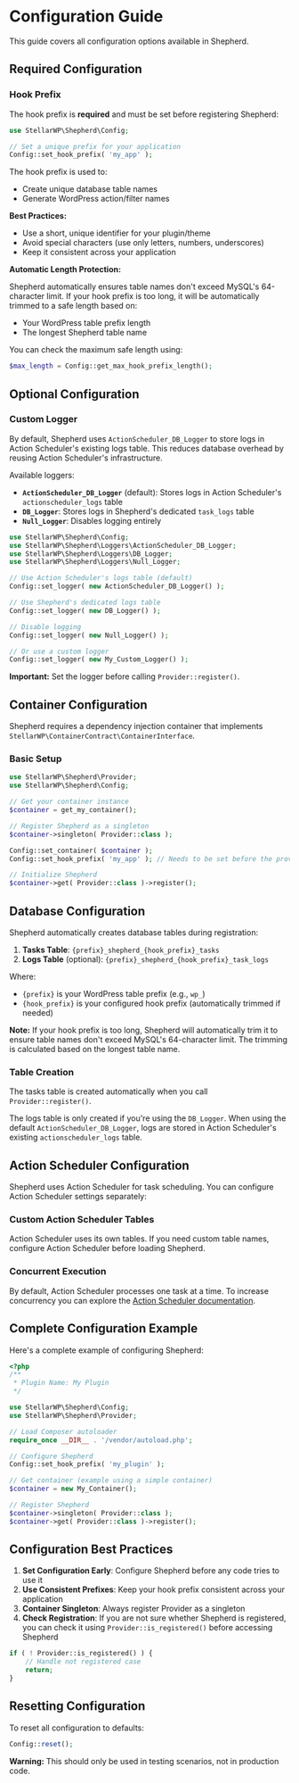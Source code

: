 # Configuration Guide

This guide covers all configuration options available in Shepherd.

## Required Configuration

### Hook Prefix

The hook prefix is **required** and must be set before registering Shepherd:

```php
use StellarWP\Shepherd\Config;

// Set a unique prefix for your application
Config::set_hook_prefix( 'my_app' );
```

The hook prefix is used to:

- Create unique database table names
- Generate WordPress action/filter names

**Best Practices:**

- Use a short, unique identifier for your plugin/theme
- Avoid special characters (use only letters, numbers, underscores)
- Keep it consistent across your application

**Automatic Length Protection:**

Shepherd automatically ensures table names don't exceed MySQL's 64-character limit. If your hook prefix is too long, it will be automatically trimmed to a safe length based on:

- Your WordPress table prefix length
- The longest Shepherd table name

You can check the maximum safe length using:

```php
$max_length = Config::get_max_hook_prefix_length();
```

## Optional Configuration

### Custom Logger

By default, Shepherd uses `ActionScheduler_DB_Logger` to store logs in Action Scheduler's existing logs table. This reduces database overhead by reusing Action Scheduler's infrastructure.

Available loggers:

- **`ActionScheduler_DB_Logger`** (default): Stores logs in Action Scheduler's `actionscheduler_logs` table
- **`DB_Logger`**: Stores logs in Shepherd's dedicated `task_logs` table
- **`Null_Logger`**: Disables logging entirely

```php
use StellarWP\Shepherd\Config;
use StellarWP\Shepherd\Loggers\ActionScheduler_DB_Logger;
use StellarWP\Shepherd\Loggers\DB_Logger;
use StellarWP\Shepherd\Loggers\Null_Logger;

// Use Action Scheduler's logs table (default)
Config::set_logger( new ActionScheduler_DB_Logger() );

// Use Shepherd's dedicated logs table
Config::set_logger( new DB_Logger() );

// Disable logging
Config::set_logger( new Null_Logger() );

// Or use a custom logger
Config::set_logger( new My_Custom_Logger() );
```

**Important:** Set the logger before calling `Provider::register()`.

## Container Configuration

Shepherd requires a dependency injection container that implements `StellarWP\ContainerContract\ContainerInterface`.

### Basic Setup

```php
use StellarWP\Shepherd\Provider;
use StellarWP\Shepherd\Config;

// Get your container instance
$container = get_my_container();

// Register Shepherd as a singleton
$container->singleton( Provider::class );

Config::set_container( $container );
Config::set_hook_prefix( 'my_app' ); // Needs to be set before the provider is initialized.

// Initialize Shepherd
$container->get( Provider::class )->register();
```

## Database Configuration

Shepherd automatically creates database tables during registration:

1. **Tasks Table**: `{prefix}_shepherd_{hook_prefix}_tasks`
2. **Logs Table** (optional): `{prefix}_shepherd_{hook_prefix}_task_logs`

Where:

- `{prefix}` is your WordPress table prefix (e.g., `wp_`)
- `{hook_prefix}` is your configured hook prefix (automatically trimmed if needed)

**Note:** If your hook prefix is too long, Shepherd will automatically trim it to ensure table names don't exceed MySQL's 64-character limit. The trimming is calculated based on the longest table name.

### Table Creation

The tasks table is created automatically when you call `Provider::register()`.

The logs table is only created if you're using the `DB_Logger`. When using the default `ActionScheduler_DB_Logger`, logs are stored in Action Scheduler's existing `actionscheduler_logs` table.

## Action Scheduler Configuration

Shepherd uses Action Scheduler for task scheduling. You can configure Action Scheduler settings separately:

### Custom Action Scheduler Tables

Action Scheduler uses its own tables. If you need custom table names, configure Action Scheduler before loading Shepherd.

### Concurrent Execution

By default, Action Scheduler processes one task at a time. To increase concurrency you can explore the [Action Scheduler documentation](https://actionscheduler.org/api/).

## Complete Configuration Example

Here's a complete example of configuring Shepherd:

```php
<?php
/**
 * Plugin Name: My Plugin
 */

use StellarWP\Shepherd\Config;
use StellarWP\Shepherd\Provider;

// Load Composer autoloader
require_once __DIR__ . '/vendor/autoload.php';

// Configure Shepherd
Config::set_hook_prefix( 'my_plugin' );

// Get container (example using a simple container)
$container = new My_Container();

// Register Shepherd
$container->singleton( Provider::class );
$container->get( Provider::class )->register();

```

## Configuration Best Practices

1. **Set Configuration Early**: Configure Shepherd before any code tries to use it
2. **Use Consistent Prefixes**: Keep your hook prefix consistent across your application
3. **Container Singleton**: Always register Provider as a singleton
4. **Check Registration**: If you are not sure whether Shepherd is registered, you can check it using `Provider::is_registered()` before accessing Shepherd

```php
if ( ! Provider::is_registered() ) {
    // Handle not registered case
    return;
}
```

## Resetting Configuration

To reset all configuration to defaults:

```php
Config::reset();
```

**Warning:** This should only be used in testing scenarios, not in production code.
